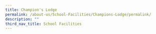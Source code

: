 ```yaml
---
title: Champion's Lodge
permalink: /about-us/School-Facilities/Champions-Lodge/permalink/
description: ""
third_nav_title: School Facilities
---
```

